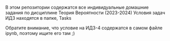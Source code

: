 В этом репозитории содержатся все индивидуальные домашние задания по дисциплине Теория Вероятности (2023-2024)
Условия задач ИДЗ находятся в папке, Tasks

Обратите внимание, что условие на ИДЗ-4 содержатся в самом файле ipynb, поэтому ищите его там ;)
